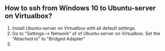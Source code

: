 ## How to ssh from Windows 10 to Ubuntu-server on Virtualbox?
1. Install Ubuntu-server on Virtualbox with all default settings.
2. Go to "Settings--> Network" of of Ubuntu-server on Virtualbox. Set the "Attached to" to "Bridged Adapter"
3.  
